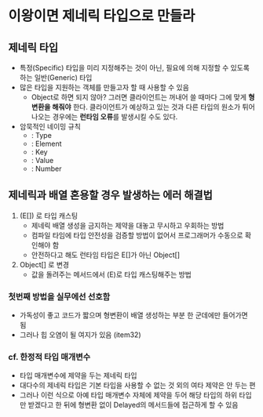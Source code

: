 # 이왕이면 제네릭 타입으로 만들라

## 제네릭 타입
- 특정(Specific) 타입을 미리 지정해주는 것이 아닌, 필요에 의해 지정할 수 있도록 하는 일반(Generic) 타입
- 많은 타입을 지원하는 객체를 만들고자 할 때 사용할 수 있음
    * Object로 하면 되지 않아? 그러면 클라이언트는 꺼내어 쓸 때마다 그에 맞게 **형변환을 해줘야** 한다. 클라이언트가 예상하고 있는 것과 다른 타입의 원소가 튀어나오는 경우에는 **런타임 오류**를 발생시킬 수도 있다.
- 암묵적인 네이밍 규칙
    * <T> : Type
    * <E> : Element
    * <K> : Key
    * <V> : Value
    * <N> : Number


## 제네릭과 배열 혼용할 경우 발생하는 에러 해결법
1. (E[]) 로 타입 캐스팅
    * 제네릭 배열 생성을 금지하는 제약을 대놓고 무시하고 우회하는 방법
    * 컴파일 타임에 타입 안전성을 검증할 방법이 없어서 프로그래머가 수동으로 확인해야 함
    * 안전하다고 해도 런타임 타입은 E[]가 아닌 Object[]
2. Object[] 로 변경
    * 값을 돌려주는 메서드에서 (E)로 타입 캐스팅해주는 방법

### 첫번째 방법을 실무에선 선호함
- 가독성이 좋고 코드가 짧으며 형변환이 배열 생성하는 부분 한 군데에만 들어가면 됨
- 그러나 힙 오염이 될 여지가 있음 (item32)

### cf. 한정적 타입 매개변수
- 타입 매개변수에 제약을 두는 제네릭 타입
- 대다수의 제네릭 타입은 기본 타입을 사용할 수 없는 것 외의 여타 제약은 안 두는 편
- 그러나 <E extends Delayed> 이런 식으로 아예 타입 매개변수 자체에 제약을 두어 해당 타입의 하위 타입만 받겠다고 한 뒤에 형변환 없이 Delayed의 메서드들에 접근하게 할 수 있음